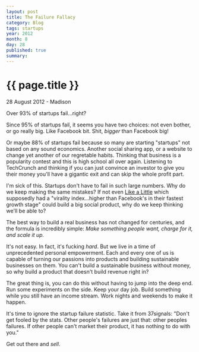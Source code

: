 ```yaml
---
layout: post
title: The Failure Fallacy
category: Blog
tags: startups
year: 2012
month: 8
day: 28
published: true
summary: 
---
```


# {{ page.title }} #

<p class="meta">28 August 2012 - Madison</p>

Over 93% of startups fail...right?

Since 95% of startups fail, it seems you have two choices: not even bother, or go really big. Like Facebook bit. Shit, *bigger* than Facebook big! 

Or maybe 88% of startups fail because so many are starting "startups" not based on any sound economics. Another social sharing app, or a website to change yet another of our regretable habits. Thinking that business is a popularity contest and this is high school all over again. Listening to TechCrunch and thinking if you can just convince an investor to give you their money you'll have a gigantic exit and can skip the whole profit part.

I'm sick of this. Startups don't have to fail in such large numbers. Why do we keep making the same mistakes? If not even [Like a Little](http://lal.com/) which supposedly had a "virality index...higher than Facebook's in their fastest growth stage" could build a big social product, why do we keep thinking we'll be able to?

The best way to build a real business has not changed for centuries, and the formula is incredibly simple: _Make something people want, charge for it, and scale it up._

It's not easy. In fact, it's fucking *hard*. But we live in a time of unprecedented personal empowerment. Each and every one of us is capable of turning our passions into products and building sustainable businesses on them. You can't build a sustainable business without money, so why build a product that doesn't build revenue right in?

The great thing is, you can do this without having to jump into the deep end. Run some experiments on the side. Keep your day job. Build something while you still have an income stream. Work nights and weekends to make it happen.

It's time to ignore the startup failure statistic. Take it from 37signals: "Don't get fooled by the stats. Other people's failures are just that: other peoples failures. If other people can't market their product, it has nothing to do with you."

Get out there and *sell*.
